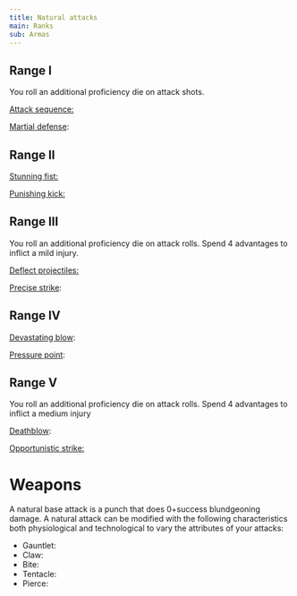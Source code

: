 ```yaml
---
title: Natural attacks
main: Ranks
sub: Armas
---
```


## Range I

You roll an additional proficiency die on attack shots. 

<u>Attack sequence:</u> 

<u>Martial defense</u>: 

## Range II

<u>Stunning fist:</u>

<u>Punishing kick:</u>

## Range III

You roll an additional proficiency die on attack rolls. Spend 4 advantages to inflict a mild injury.

<u>Deflect projectiles:</u> 

<u>Precise strike</u>: 

## Range IV 

<u>Devastating blow</u>: 

<u>Pressure point</u>: 

## Range V 

You roll an additional proficiency die on attack rolls. Spend 4 advantages to inflict a medium injury

<u>Deathblow</u>: 

<u>Opportunistic strike:</u> 

# Weapons

A natural base attack is a punch that does 0+success blundgeoning damage. A natural attack can be modified with the following characteristics both physiological and technological to vary the attributes of your attacks:

- Gauntlet: 
- Claw: 
- Bite: 
- Tentacle: 
- Pierce: 